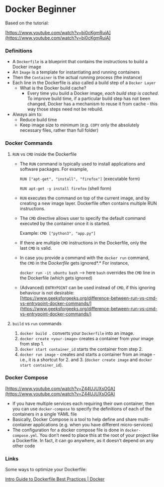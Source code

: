 # Docker Beginner

Based on the tutorial:

[https://www.youtube.com/watch?v=bi0cKgmRuiA](https://www.youtube.com/watch?v=bi0cKgmRuiA)

### Definitions

- A `Dockerfile` is a blueprint that contains the instructions to build a Docker image
- An `Image` is a template for instantiating and running containers
- Then the `Container` is the actual running process (the instance)
- Each line in the Dockerfile is also called a build step of a `Docker Layer`
    - What is the Docker build cache?
        - Every time you build a Docker image, *each build step is cached*. To improve build time, if a particular build step has not been changed, Docker has a mechanism to reuse it from cache - this way those steps need not be rebuild.
- Always aim to:
    - Reduce build time
    - Keep image size to minimum (e.g. `COPY` only the absolutely necessary files, rather than full folder)

### Docker Commands

1. `RUN` vs `CMD` inside the Dockerfile
    - The `RUN` command is typically used to install applications and software packages. For example,
        
        `RUN ["apt-get", "install", "firefox"]`  (executable form)
        
        `RUN apt-get -y install firefox` (shell form)
        
    - `RUN` executes the command on top of the current image, and by creating a new image layer. Dockerfile often contains multiple RUN instructions.
    - The `CMD` directive allows user to specify the default command executed by the container once it is started.
        
        Example: `CMD ["python3", "app.py"]`
        
    - If there are multiple `CMD` instructions in the Dockerfile, only the last `CMD` is valid.
    - In case you provide a command with the `docker run` command, the `CMD`
    in the D*ockerfile* gets ignored*.* For instance,
        
        `docker run -it ubuntu bash` —> here `bash` overrides the `CMD` line in the Dockerfile (which gets ignored)
        
    - (Advanced) `ENTRYPOINT` can be used instead of `CMD`, if this ignoring behaviour is not desirable: [https://www.geeksforgeeks.org/difference-between-run-vs-cmd-vs-entrypoint-docker-commands/](https://www.geeksforgeeks.org/difference-between-run-vs-cmd-vs-entrypoint-docker-commands/)

1. `build` vs `run` commands
    1. `docker build .` converts your `Dockerfile` into an image.
    2. `docker create <your-image>` creates a container from your image from step 1.
    3. `docker start container_id` starts the container from step 2.
    4. `docker run image` - creates and starts a container from an image - i.e., it is a shortcut for 2. and 3. (`docker create image` and `docker start container_id`).

### Docker Compose

[https://www.youtube.com/watch?v=Z44UJUXsOGA](https://www.youtube.com/watch?v=Z44UJUXsOGA)

- If you have multiple services each requiring their own container, then you can use `docker-compose` to specify the definitions of each of the containers in a single YAML file
- Basically, Docker Compose is a tool to help define and share multi-container applications (e.g. when you have different micro-services)
- The configuration for a docker compose file is done in `docker-compose.yml`.
You don’t need to place this at the root of your project like a Dockerfile. In fact, it can go anywhere, as it doesn’t depend on any other code

### Links

Some ways to optimize your Dockerfile:

[Intro Guide to Dockerfile Best Practices | Docker](https://www.docker.com/blog/intro-guide-to-dockerfile-best-practices/)